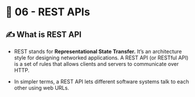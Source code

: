 # 🚀 06 - REST APIs

## ✍️ What is REST API 

- REST stands for **Representational State Transfer.**  It’s an architecture style for designing networked applications.
  A REST API (or RESTful API) is a set of rules that allows clients and servers to communicate over HTTP.

- In simpler terms, a REST API lets different software systems talk to each other using web URLs.





